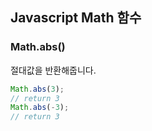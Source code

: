 ## Javascript Math 함수


### Math.abs()
절대값을 반환해줍니다.
```javascript
Math.abs(3);
// return 3
Math.abs(-3);
// return 3
```
